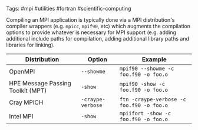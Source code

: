 Tags: #mpi #utilities #fortran #scientific-computing 

Compiling an MPI application is typically done via a MPI distribution's compiler wrappers (e.g. `mpicc`, `mpif90`, etc) which augments the compilation options to provide whatever is necessary for MPI support (e.g. adding additional include paths for compilation, adding additional library paths and libraries for linking).

| Distribution | Option | Example |
| --- | --- | --- |
| OpenMPI | `--showme`| `mpif90 --showme -c foo.f90 -o foo.o` |
| HPE Message Passing Toolkit (MPT) | `-show` | `mpif90 -show -c foo.f90 -o foo.o` |
| Cray MPICH | `-craype-verbose` | `ftn -craype-verbose -c foo.f90 -o foo.o` |
| Intel MPI | `-show` | `mpiifort -show -c foo.f90 -o foo.o` |

